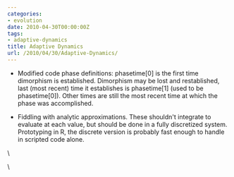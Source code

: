 ```yaml
---
categories:
- evolution
date: 2010-04-30T00:00:00Z
tags:
- adaptive-dynamics
title: Adaptive Dynamics
url: /2010/04/30/Adaptive-Dynamics/
---
```


-   Modified code phase definitions: phasetime[0] is the first time
    dimorphism is established. Dimorphism may be lost and restablished,
    last (most recent) time it establishes is phasetime[1] (used to be
    phasetime[0]). Other times are still the most recent time at which
    the phase was accomplished.

-   Fiddling with analytic approximations. These shouldn't integrate to
    evaluate at each value, but should be done in a fully discretized
    system. Prototyping in R, the discrete version is probably fast
    enough to handle in scripted code alone.

\

\

